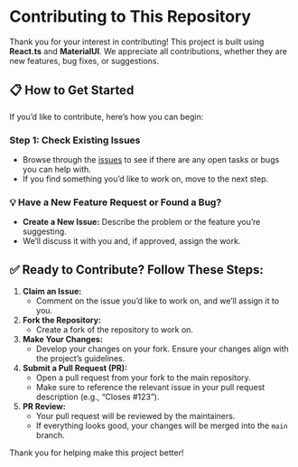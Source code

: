 # Contributing to This Repository

Thank you for your interest in contributing! This project is built using **React.ts** and **MaterialUI**. We appreciate all contributions, whether they are new features, bug fixes, or suggestions.

## 📋 How to Get Started

If you’d like to contribute, here’s how you can begin:

### Step 1: Check Existing Issues

- Browse through the [issues](#) to see if there are any open tasks or bugs you can help with.
- If you find something you’d like to work on, move to the next step.

### 💡 Have a New Feature Request or Found a Bug?

- **Create a New Issue:** Describe the problem or the feature you’re suggesting.
- We’ll discuss it with you and, if approved, assign the work.

## ✅ Ready to Contribute? Follow These Steps:

1. **Claim an Issue:**
   - Comment on the issue you’d like to work on, and we’ll assign it to you.
2. **Fork the Repository:**
   - Create a fork of the repository to work on.
3. **Make Your Changes:**
   - Develop your changes on your fork. Ensure your changes align with the project’s guidelines.
4. **Submit a Pull Request (PR):**
   - Open a pull request from your fork to the main repository.
   - Make sure to reference the relevant issue in your pull request description (e.g., “Closes #123”).
5. **PR Review:**
   - Your pull request will be reviewed by the maintainers.
   - If everything looks good, your changes will be merged into the `main` branch.

Thank you for helping make this project better!
